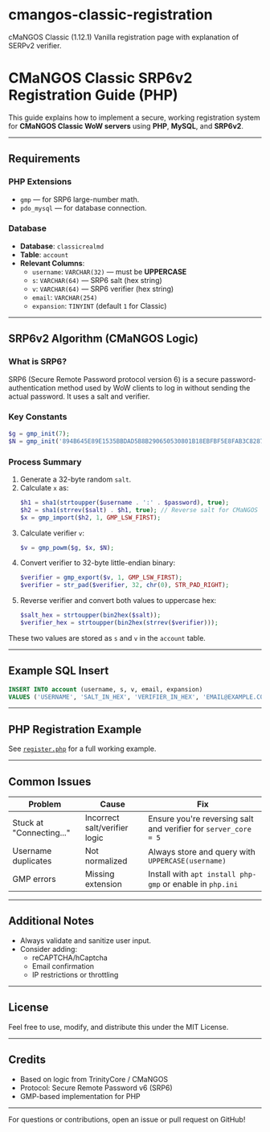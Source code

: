 # cmangos-classic-registration
cMaNGOS Classic (1.12.1) Vanilla registration page with explanation of SERPv2 verifier.

# CMaNGOS Classic SRP6v2 Registration Guide (PHP)

This guide explains how to implement a secure, working registration system for **CMaNGOS Classic WoW servers** using **PHP**, **MySQL**, and **SRP6v2**.

---

## Requirements

### PHP Extensions
- `gmp` — for SRP6 large-number math.
- `pdo_mysql` — for database connection.

### Database
- **Database**: `classicrealmd`
- **Table**: `account`
- **Relevant Columns**:
  - `username`: `VARCHAR(32)` — must be **UPPERCASE**
  - `s`: `VARCHAR(64)` — SRP6 salt (hex string)
  - `v`: `VARCHAR(64)` — SRP6 verifier (hex string)
  - `email`: `VARCHAR(254)`
  - `expansion`: `TINYINT` (default `1` for Classic)

---

## SRP6v2 Algorithm (CMaNGOS Logic)

### What is SRP6?
SRP6 (Secure Remote Password protocol version 6) is a secure password-authentication method used by WoW clients to log in without sending the actual password. It uses a salt and verifier.

### Key Constants
```php
$g = gmp_init(7);
$N = gmp_init('894B645E89E1535BBDAD5B8B290650530801B18EBFBF5E8FAB3C82872A3E9BB7', 16);
```

### Process Summary

1. Generate a 32-byte random `salt`.
2. Calculate `x` as:
   ```php
   $h1 = sha1(strtoupper($username . ':' . $password), true);
   $h2 = sha1(strrev($salt) . $h1, true); // Reverse salt for CMaNGOS
   $x = gmp_import($h2, 1, GMP_LSW_FIRST);
   ```
3. Calculate verifier `v`:
   ```php
   $v = gmp_powm($g, $x, $N);
   ```
4. Convert verifier to 32-byte little-endian binary:
   ```php
   $verifier = gmp_export($v, 1, GMP_LSW_FIRST);
   $verifier = str_pad($verifier, 32, chr(0), STR_PAD_RIGHT);
   ```
5. Reverse verifier and convert both values to uppercase hex:
   ```php
   $salt_hex = strtoupper(bin2hex($salt));
   $verifier_hex = strtoupper(bin2hex(strrev($verifier)));
   ```

These two values are stored as `s` and `v` in the `account` table.

---

## Example SQL Insert
```sql
INSERT INTO account (username, s, v, email, expansion)
VALUES ('USERNAME', 'SALT_IN_HEX', 'VERIFIER_IN_HEX', 'EMAIL@EXAMPLE.COM', 1);
```

---

## PHP Registration Example
See [`register.php`](./register.php) for a full working example.

---

## Common Issues
| Problem | Cause | Fix |
|--------|-------|-----|
| Stuck at "Connecting..." | Incorrect salt/verifier logic | Ensure you're reversing salt and verifier for `server_core = 5` |
| Username duplicates | Not normalized | Always store and query with `UPPERCASE(username)` |
| GMP errors | Missing extension | Install with `apt install php-gmp` or enable in `php.ini` |

---

## Additional Notes
- Always validate and sanitize user input.
- Consider adding:
  - reCAPTCHA/hCaptcha
  - Email confirmation
  - IP restrictions or throttling

---

## License
Feel free to use, modify, and distribute this under the MIT License.

---

## Credits
- Based on logic from TrinityCore / CMaNGOS
- Protocol: Secure Remote Password v6 (SRP6)
- GMP-based implementation for PHP

---

For questions or contributions, open an issue or pull request on GitHub!

